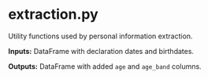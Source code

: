 # extraction.py

Utility functions used by personal information extraction.

**Inputs:** DataFrame with declaration dates and birthdates.

**Outputs:** DataFrame with added `age` and `age_band` columns.
